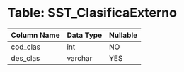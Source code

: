 # Table: SST_ClasificaExterno

| Column Name | Data Type | Nullable |
|-------------|-----------|----------|
| cod_clas | int | NO |
| des_clas | varchar | YES |
